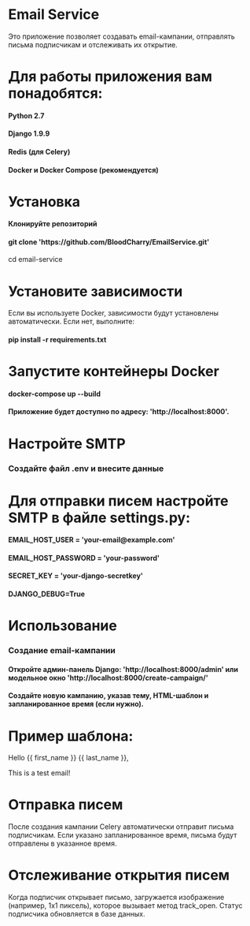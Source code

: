 <h1>Email Service</h1>
Это приложение позволяет создавать email-кампании, отправлять письма подписчикам и отслеживать их открытие.

# Для работы приложения вам понадобятся:

<h4>Python 2.7</h4>
<h4>Django 1.9.9</h4>
<h4>Redis (для Celery)</h4>
<h4>Docker и Docker Compose (рекомендуется)</h4>

# Установка
<h4>Клонируйте репозиторий</h4>
<h4>git clone 'https://github.com/BloodCharry/EmailService.git'</h4>
cd email-service

# Установите зависимости
<p>Если вы используете Docker, зависимости будут установлены автоматически. Если нет, выполните:</p>
<h4>pip install -r requirements.txt</h4>

# Запустите контейнеры Docker
<h4>docker-compose up --build</h4>
<h4>Приложение будет доступно по адресу: 'http://localhost:8000'.</h4>

# Настройте SMTP
<h3>Создайте файл .env и внесите данные</h3>

# Для отправки писем настройте SMTP в файле settings.py:
 <h4>EMAIL_HOST_USER = 'your-email@example.com'</h4>
 <h4>EMAIL_HOST_PASSWORD = 'your-password'</h4>
 <h4>SECRET_KEY = 'your-django-secretkey'</h4>
 <h4>DJANGO_DEBUG=True</h4>

# Использование
<h3>Создание email-кампании</h3>
<h4>Откройте админ-панель Django: 'http://localhost:8000/admin' или модельное окно 'http://localhost:8000/create-campaign/'</h4>
<h4>Создайте новую кампанию, указав тему, HTML-шаблон и запланированное время (если нужно).</h4>

# Пример шаблона:
<p>Hello {{ first_name }} {{ last_name }},</p>
<p>This is a test email!</p>
<img src="http://localhost:8000/track-open/{{ subscriber_id }}/" alt="" style="display:none;" />

# Отправка писем
<p>После создания кампании Celery автоматически отправит письма подписчикам. Если указано запланированное время, письма будут отправлены в указанное время.</p>

# Отслеживание открытия писем
<p>Когда подписчик открывает письмо, загружается изображение (например, 1x1 пиксель), которое вызывает метод track_open. Статус подписчика обновляется в базе данных.</p>
